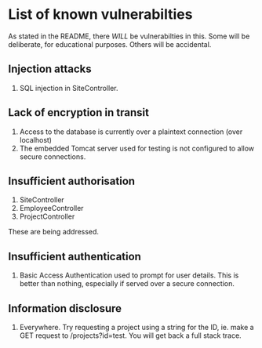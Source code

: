 # List of known vulnerabilties

As stated in the README, there *WILL* be vulnerabilties in this. Some will be deliberate, for educational purposes. Others will be accidental.

## Injection attacks

1. SQL injection in SiteController.


## Lack of encryption in transit

1. Access to the database is currently over a plaintext connection (over localhost)
2. The embedded Tomcat server used for testing is not configured to allow secure connections.


## Insufficient authorisation

1. SiteController
2. EmployeeController
3. ProjectController

These are being addressed.

## Insufficient authentication

1. Basic Access Authentication used to prompt for user details. This is better than nothing, especially if served over a secure connection.

## Information disclosure

1. Everywhere. Try requesting a project using a string for the ID, ie. make a GET request to /projects?id=test. You will get back a full stack trace.
